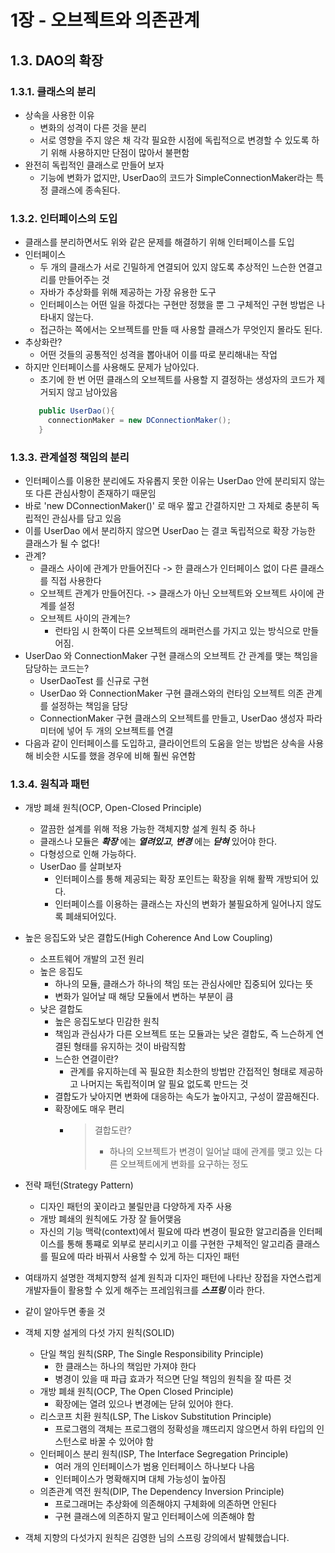 # 1장 - 오브젝트와 의존관계

## 1.3. DAO의 확장
### 1.3.1. 클래스의 분리
* 상속을 사용한 이유
    * 변화의 성격이 다른 것을 분리
    * 서로 영향을 주지 않은 채 각각 필요한 시점에 독립적으로 변경할 수 있도록 하기 위해 사용하지만 단점이 많아서 불편함
* 완전히 독립적인 클래스로 만들어 보자
    * 기능에 변화가 없지만, UserDao의 코드가 SimpleConnectionMaker라는 특정 클래스에 종속된다.

### 1.3.2. 인터페이스의 도입
* 클래스를 분리하면서도 위와 같은 문제를 해결하기 위해 인터페이스를 도입
* 인터페이스
    * 두 개의 클래스가 서로 긴밀하게 연결되어 있지 않도록 추상적인 느슨한 연결고리를 만들어주는 것
    * 자바가 추상화를 위해 제공하는 가장 유용한 도구
    * 인터페이스는 어떤 일을 하겠다는 구현만 정했을 뿐 그 구체적인 구현 방법은 나타내지 않는다.
    * 접근하는 쪽에서는 오브젝트를 만들 때 사용할 클래스가 무엇인지 몰라도 된다.
* 추상화란?
    * 어떤 것들의 공통적인 성격을 뽑아내어 이를 따로 분리해내는 작업
* 하지만 인터페이스를 사용해도 문제가 남아있다.
    * 초기에 한 번 어떤 클래스의 오브젝트를 사용할 지 결정하는 생성자의 코드가 제거되지 않고 남아있음
  ```java
     public UserDao(){
       connectionMaker = new DConnectionMaker();
     }
  ```

### 1.3.3. 관계설정 책임의 분리
* 인터페이스를 이용한 분리에도 자유롭지 못한 이유는 UserDao 안에 분리되지 않는 또 다른 관심사항이 존재하기 때문임
* 바로 'new DConnectionMaker()' 로 매우 짧고 간결하지만 그 자체로 충분히 독립적인 관심사를 담고 있음
* 이를 UserDao 에서 분리하지 않으면 UserDao 는 결코 독립적으로 확장 가능한 클래스가 될 수 없다!
* 관계?
    * 클래스 사이에 관계가 만들어진다 -> 한 클래스가 인터페이스 없이 다른 클래스를 직접 사용한다
    * 오브젝트 관계가 만들어진다. -> 클래스가 아닌 오브젝트와 오브젝트 사이에 관계를 설정
    * 오브젝트 사이의 관계는?
        * 런타임 시 한쪽이 다른 오브젝트의 래퍼런스를 가지고 있는 방식으로 만들어짐.
* UserDao 와 ConnectionMaker 구현 클래스의 오브젝트 간 관계를 맺는 책임을 담당하는 코드는?
    * UserDaoTest 를 신규로 구현
    * UserDao 와 ConnectionMaker 구현 클래스와의 런타임 오브젝트 의존 관계를 설정하는 책임을 담당
    * ConnectionMaker 구현 클래스의 오브젝트를 만들고, UserDao 생성자 파라미터에 넣어 두 개의 오브젝트를 연결
* 다음과 같이 인터페이스를 도입하고, 클라이언트의 도움을 얻는 방법은 상속을 사용해 비슷한 시도를 했을 경우에 비해 훨씬 유연함

### 1.3.4. 원칙과 패턴
* 개방 폐쇄 원칙(OCP, Open-Closed Principle)
    * 깔끔한 설계를 위해 적용 가능한 객체지향 설계 원칙 중 하나
    * 클래스나 모듈은 **_확장_** 에는 **_열려있고_**, **_변경_** 에는 **_닫혀_** 있어야 한다.
    * 다형성으로 인해 가능하다.
    * UserDao 를 살펴보자
        * 인터페이스를 통해 제공되는 확장 포인트는 확장을 위해 활짝 개방되어 있다.
        * 인터페이스를 이용하는 클래스는 자신의 변화가 불필요하게 일어나지 않도록 폐쇄되어있다.
* 높은 응집도와 낮은 결합도(High Coherence And Low Coupling)
    * 소프트웨어 개발의 고전 원리
    * 높은 응집도
        * 하나의 모듈, 클래스가 하나의 책임 또는 관심사에만 집중되어 있다는 뜻
        * 변화가 일어날 때 해당 모듈에서 변하는 부분이 큼
    * 낮은 결합도
        * 높은 응집도보다 민감한 원칙
        * 책임과 관심사가 다른 오브젝트 또는 모듈과는 낮은 결합도, 즉 느슨하게 연결된 형태를 유지하는 것이 바람직함
        * 느슨한 연결이란?
            * 관계를 유지하는데 꼭 필요한 최소한의 방법만 간접적인 형태로 제공하고 나머지는 독립적이며 알 필요 없도록 만드는 것
        * 결합도가 낮아지면 변화에 대응하는 속도가 높아지고, 구성이 깔끔해진다.
        * 확장에도 매우 편리
            * > 결합도란?
              > - 하나의 오브젝트가 변경이 일어날 떄에 관계를 맺고 있는 다른 오브젝트에게 변화를 요구하는 정도
* 전략 패턴(Strategy Pattern)
    * 디자인 패턴의 꽃이라고 불릴만큼 다양하게 자주 사용
    * 개방 폐쇄의 원칙에도 가장 잘 들어맺음
    * 자신의 기능 맥락(context)에서 필요에 따라 변경이 필요한 알고리즘을 인터페이스를 통해 통쨰로 외부로 분리시키고 이를 구현한 구체적인 알고리즘 클래스를 필요에 따라 바꿔서 사용할 수 있게 하는 디자인 패턴
* 여태까지 설명한 객체지향적 설계 원칙과 디자인 패턴에 나타난 장접을 자연스럽게 개발자들이 활용할 수 있게 해주는 프레임워크를 **_스프링_** 이라 한다.

* 같이 알아두면 좋을 것
* 객체 지향 설게의 다섯 가지 원칙(SOLID)
    * 단일 책임 원칙(SRP, The Single Responsibility Principle)
        * 한 클래스는 하나의 책임만 가져야 한다
        * 병경이 있을 때 파급 효과가 적으면 단일 책임의 원칙을 잘 따른 것
    * 개방 폐쇄 원칙(OCP, The Open Closed Principle)
        * 확장에는 열려 있으나 변경에는 닫혀 있어야 한다.
    * 리스코프 치환 원칙(LSP, The Liskov Substitution Principle)
        * 프로그램의 객체는 프로그램의 정확성을 꺠뜨리지 않으면서 하위 타입의 인스턴스로 바꿀 수 있어야 함
    * 인터페이스 분리 원칙(ISP, The Interface Segregation Principle)
        * 여러 개의 인터페이스가 범용 인터페이스 하나보다 나음
        * 인터페이스가 명확해지며 대체 가능성이 높아짐
    * 의존관계 역전 원칙(DIP, The Dependency Inversion Principle)
        * 프로그래머는 추상화에 의존해야지 구체화에 의존하면 안된다
        * 구현 클래스에 의존하지 말고 인터페이스에 의존해야 함

* 객체 지향의 다섯가지 원칙은 김영한 님의 스프링 강의에서 발췌했습니다.
